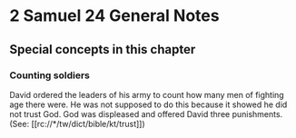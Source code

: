 # 2 Samuel 24 General Notes
## Special concepts in this chapter

### Counting soldiers
David ordered the leaders of his army to count how many men of fighting age there were. He was not supposed to do this because it showed he did not trust God. God was displeased and offered David three punishments. (See: [[rc://*/tw/dict/bible/kt/trust]])